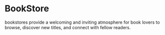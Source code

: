 # BookStore
bookstores provide a welcoming and inviting atmosphere for book lovers to browse, discover new titles, and connect with fellow readers.
